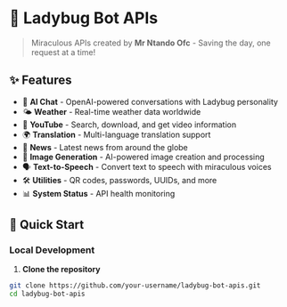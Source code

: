 # 🐞 Ladybug Bot APIs

> Miraculous APIs created by **Mr Ntando Ofc** - Saving the day, one request at a time!

## ✨ Features

- 🤖 **AI Chat** - OpenAI-powered conversations with Ladybug personality
- 🌤️ **Weather** - Real-time weather data worldwide
- 🎵 **YouTube** - Search, download, and get video information
- 🌍 **Translation** - Multi-language translation support
- 📰 **News** - Latest news from around the globe
- 🎨 **Image Generation** - AI-powered image creation and processing
- 🗣️ **Text-to-Speech** - Convert text to speech with miraculous voices
- 🛠️ **Utilities** - QR codes, passwords, UUIDs, and more
- 📊 **System Status** - API health monitoring

## 🚀 Quick Start

### Local Development

1. **Clone the repository**
```bash
git clone https://github.com/your-username/ladybug-bot-apis.git
cd ladybug-bot-apis
